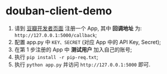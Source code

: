 douban-client-demo
==================

1. 请到 [豆瓣开发者页面](http://developers.douban.com/) 注册一个 App, 其中 **回调地址** 为: `http://127.0.0.1:5000/callback`;  
2. 配置 app.py 中 `KEY、SECRET` (对应 App 中的 API Key, Secret);
3. 在第 1 步注册的 App 中 **测试用户** 加入自己的账号;
4. 执行 `pip install -r pip-req.txt`;
5. 执行 `python app.py` 并访问 `http://127.0.0.1:5000` 即可.
